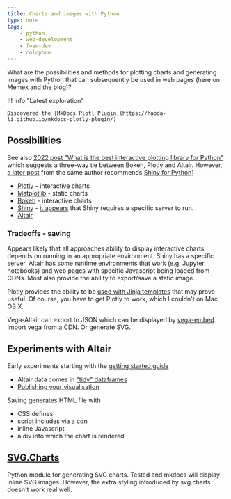 ```yaml
---
title: Charts and images with Python
type: note
tags: 
    - python
    - web-development
    - foam-dev
    - colophon
---
```




What are the possibilities and methods for plotting charts and generating images with Python that can subsequently be used in web pages (here on Memex and the blog)?

!!! info "Latest exploration"

    Discovered the [MkDocs Plotl Plugin](https://haoda-li.github.io/mkdocs-plotly-plugin/)

## Possibilities

See also [2022 post "What is the best interactive plotting library for Python"](https://sites.northwestern.edu/researchcomputing/2022/02/03/what-is-the-best-interactive-plotting-package-in-python/) which suggests a three-way tie between Bokeh, Plotly and Altair. However, [a later post](https://sites.northwestern.edu/researchcomputing/2023/04/12/experimenting-with-shiny-for-python/) from the same author recommends [Shiny for Python](https://shiny.posit.co/py/)]

- [Plotly](https://plotly.com/python/) - interactive charts
- [Matplotlib](https://matplotlib.org/) - static charts
- [Bokeh](https://bokeh.org) - interactive charts
- [Shiny](https://shiny.posit.co/py/) - [it appears](https://rstudio.github.io/cheatsheets/html/shiny-python.html) that Shiny requires a specific server to run.
- [Altair](https://altair-viz.github.io)

### Tradeoffs - saving

Appears likely that all approaches ability to display interactive charts depends on running in an appropriate environment. Shiny has a specific server. Altair has some runtime environments that work (e.g. Jupyter notebooks) and web pages with specific Javascript being loaded from CDNs. Most also provide the ability to export/save a static image.

Plotly provides the ability to be [used with Jinja templates](https://plotly.com/python/interactive-html-export/#inserting-plotly-output-into-html-using-a-jinja2-template) that may prove useful. Of course, you have to get Plotly to work, which I couldn't on Mac OS X.

Vega-Altair can export to JSON which can be displayed by [vega-embed](https://github.com/vega/vega-embed). Import vega from a CDN. Or generate SVG.

## Experiments with Altair

Early experiments starting with the [getting started guide](https://altair-viz.github.io/getting_started/overview.html)

- Altair data comes in ["tidy" dataframes](https://altair-viz.github.io/getting_started/starting.html#the-data)
- [Publishing your visualisation](https://altair-viz.github.io/getting_started/starting.html#publishing-your-visualization)

Saving generates HTML file with

- CSS defines
- script includes via a cdn
- inline Javascript
- a div into which the chart is rendered

## [SVG.Charts](https://svgcharts.readthedocs.io/en/latest/svg.charts.html)

Python module for generating SVG charts. Tested and mkdocs will display inline SVG images. However, the extra styling introduced by svg.charts doesn't work real well.


